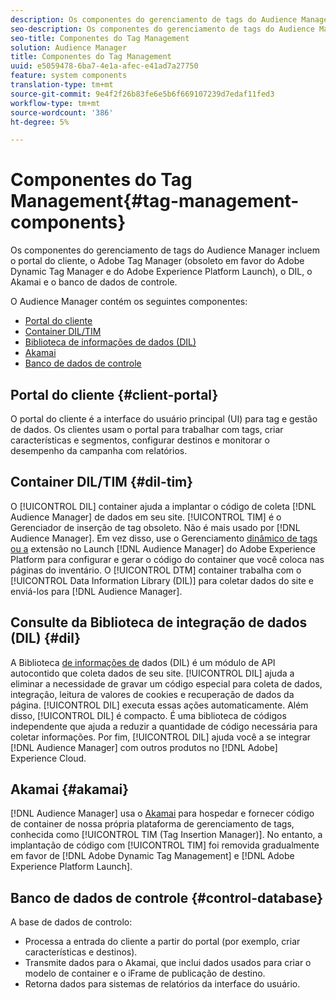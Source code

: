 ```yaml
---
description: Os componentes do gerenciamento de tags do Audience Manager incluem o portal do cliente, o Adobe Tag Manager (obsoleto em favor do Adobe Dynamic Tag Manager e do Adobe Experience Platform Launch), o DIL, o Akamai e o banco de dados de controle.
seo-description: Os componentes do gerenciamento de tags do Audience Manager incluem o portal do cliente, o Adobe Tag Manager (obsoleto em favor do Adobe Dynamic Tag Manager e do Adobe Experience Platform Launch), o DIL, o Akamai e o banco de dados de controle.
seo-title: Componentes do Tag Management
solution: Audience Manager
title: Componentes do Tag Management
uuid: e5059478-6ba7-4e1a-afec-e41ad7a27750
feature: system components
translation-type: tm+mt
source-git-commit: 9e4f2f26b83fe6e5b6f669107239d7edaf11fed3
workflow-type: tm+mt
source-wordcount: '386'
ht-degree: 5%

---
```



# Componentes do Tag Management{#tag-management-components}

Os componentes do gerenciamento de tags do Audience Manager incluem o portal do cliente, o Adobe Tag Manager (obsoleto em favor do Adobe Dynamic Tag Manager e do Adobe Experience Platform Launch), o DIL, o Akamai e o banco de dados de controle.

<!-- 

c_comptag.xml

 -->

O Audience Manager contém os seguintes componentes:

* [Portal do cliente](../../reference/system-components/components-tag-management.md#client-portal)
* [Container DIL/TIM](../../reference/system-components/components-tag-management.md#dil-tim)
* [Biblioteca de informações de dados (DIL)](../../reference/system-components/components-tag-management.md#dil)
* [Akamai](../../reference/system-components/components-tag-management.md#akamai)
* [Banco de dados de controle](../../reference/system-components/components-tag-management.md#control-database)

## Portal do cliente {#client-portal}

O portal do cliente é a interface do usuário principal (UI) para tag e gestão de dados. Os clientes usam o portal para trabalhar com tags, criar características e segmentos, configurar destinos e monitorar o desempenho da campanha com relatórios.

## Container DIL/TIM {#dil-tim}

O [!UICONTROL DIL] container ajuda a implantar o código de coleta [!DNL Audience Manager] de dados em seu site. [!UICONTROL TIM] é o Gerenciador de inserção de tag obsoleto. Não é mais usado por [!DNL Audience Manager]. Em vez disso, use o Gerenciamento [dinâmico de tags ou a](https://docs.adobe.com/content/help/pt-BR/dtm/using/dtm-home.html) extensão no Launch [!DNL Audience Manager] do [](https://docs.adobelaunch.com/extension-reference/web/adobe-audience-manager-extension) Adobe Experience Platform para configurar e gerar o código do container que você coloca nas páginas do inventário. O [!UICONTROL DTM] container trabalha com o [!UICONTROL Data Information Library (DIL)] para coletar dados do site e enviá-los para [!DNL Audience Manager].

## Consulte da Biblioteca de integração de dados (DIL) {#dil}

A Biblioteca [de informações de](../../dil/dil-overview.md) dados (DIL) é um módulo de API autocontido que coleta dados de seu site. [!UICONTROL DIL] ajuda a eliminar a necessidade de gravar um código especial para coleta de dados, integração, leitura de valores de cookies e recuperação de dados da página. [!UICONTROL DIL] executa essas ações automaticamente. Além disso, [!UICONTROL DIL] é compacto. É uma biblioteca de códigos independente que ajuda a reduzir a quantidade de código necessária para coletar informações. Por fim, [!UICONTROL DIL] ajuda você a se integrar [!DNL Audience Manager] com outros produtos no [!DNL Adobe] Experience Cloud.

## Akamai {#akamai}

[!DNL Audience Manager] usa o [Akamai](https://www.akamai.com/html/about/index.html) para hospedar e fornecer código de container de nossa própria plataforma de gerenciamento de tags, conhecida como [!UICONTROL TIM (Tag Insertion Manager)]. No entanto, a implantação de código com [!UICONTROL TIM] foi removida gradualmente em favor de [!DNL Adobe Dynamic Tag Management] e [!DNL Adobe Experience Platform Launch].

## Banco de dados de controle {#control-database}

A base de dados de controlo:

* Processa a entrada do cliente a partir do portal (por exemplo, criar características e destinos).
* Transmite dados para o Akamai, que inclui dados usados para criar o modelo de container e o iFrame de publicação de destino.
* Retorna dados para sistemas de relatórios da interface do usuário.


